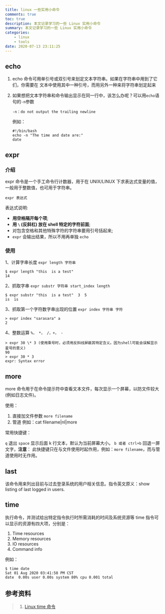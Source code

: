 ```yaml
---
title: linux 一些实用小命令
comments: true
toc: true
description: 本文记录学习的一些 Linux 实用小命令
summary: 本文记录学习的一些 Linux 实用小命令
categories:
    - linux
    - tools
date: 2020-07-13 23:11:25
---
```


## echo

1. echo 命令可用单引号或双引号来划定文本字符串。如果在字符串中用到了它们，你需要在
   文本中使用其中一种引号，而用另外一种来将字符串划定起来

2. 如果想把文本字符串和命令输出显示在同一行中，该怎么办呢？可以用`echo`语句的`-n`参数

    `-n：do not output the trailing newline`

    例如：

    ```shell
    #!/bin/bash
    echo -n "The time and date are:"
    date
    ```

## expr

### 介绍

expr 命令是一个手工命令行计数器，用于在 UNIX/LINUX 下求表达式变量的值，一般用于整数值，也可用于字符串。

`expr 表达式`

表达式说明:

-   **用空格隔开每个项**;
-   **用 `\` (反斜杠) 放在 shell 特定的字符前面**;
-   对包含空格和其他特殊字符的字符串要用引号括起来;
-   `expr` 会输出结果，所以不用再单独 `echo`

### 使用

1、计算字串长度 `expr length 字符串`

```shell
$ expr length "this  is a test"
14
```

2、抓取字串 `expr substr 字符串 start_index length`

```shell
$ expr substr "this  is a test"  3  5
is  is
```

3、抓取第一个字符数字串出现的位置 `expr index 字符串 字符`

```shell
> expr index "sarasara" a
2
```

4、整数运算
`%， *， /，+， -`

```shell
> expr 30 \* 3 (使用乘号时，必须用反斜线屏蔽其特定含义。因为shell可能会误解显示星号的意义)
90
> expr 30 * 3
expr: Syntax error
```

## more

more 命令用于在命令提示符中查看文本文件，每次显示一个屏幕，以防文件较大(例如日志文件)。

使用：

1. 直接加文件参数
   `more filename`
2. 管道
   例如：cat filename|nl|more

常用快捷键：

`q` 退出
`space` 显示后面 k 行文本，默认为当前屏幕大小。
`b 或者 ctrl+b` 回退一屏文字，**注意**： 此快捷键只在与文件使用时起作用，例如：`more filename`，而与管道使用时无作用。

## last

该命令用来列出目前与过去登录系统的用户相关信息。指令英文原义：show listing of last logged in users.

## time

执行命令，并测试给出特定指令执行时所需消耗的时间及系统资源等
time 指令可以显示的资源有四大项，分别是：

1. Time resources
2. Memory resources
3. IO resources
4. Command info

例如：

```shell
$ time date
Sat 01 Aug 2020 03:41:58 PM CST
date  0.00s user 0.00s system 80% cpu 0.001 total
```

## 参考资料

> 1. [Linux time 命令](https://www.runoob.com/linux/linux-comm-time.html)
